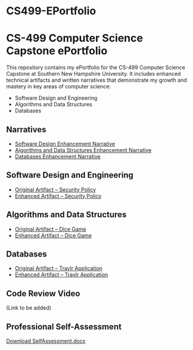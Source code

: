 # CS499-EPortfolio

# CS-499 Computer Science Capstone ePortfolio

This repository contains my ePortfolio for the CS-499 Computer Science Capstone at Southern New Hampshire University. It includes enhanced technical artifacts and written narratives that demonstrate my growth and mastery in key areas of computer science:

- Software Design and Engineering  
- Algorithms and Data Structures  
- Databases  

## Narratives

- [Software Design Enhancement Narrative](https://github.com/christopherisprogramming/CS499-EPortfolio/blob/main/narratives/SoftwareDesignEnhacmentNarrative.docx)  
- [Algorithms and Data Structures Enhancement Narrative](https://github.com/christopherisprogramming/CS499-EPortfolio/blob/main/narratives/AlgorithmDataEnhancementNarrative.docx)  
- [Databases Enhancement Narrative](https://github.com/christopherisprogramming/CS499-EPortfolio/blob/main/narratives/DatabasesEnhancementNarrative.docx)  

## Software Design and Engineering

- [Original Artifact – Security Policy](https://github.com/christopherisprogramming/CS499-EPortfolio/blob/main/artifacts/software-design/6-2%20Project%20One%20Security%20Policy.docx)  
- [Enhanced Artifact – Security Policy](https://github.com/christopherisprogramming/CS499-EPortfolio/blob/main/artifacts/software-design/6-2%20Project%20One%20Security%20Policy%20Enhanced.docx)  

## Algorithms and Data Structures

- [Original Artifact – Dice Game](https://github.com/christopherisprogramming/CS499-EPortfolio/blob/main/artifacts/algorithms-data/FinalProjectSubmission.zip)  
- [Enhanced Artifact – Dice Game](https://github.com/christopherisprogramming/CS499-EPortfolio/blob/main/artifacts/algorithms-data/7-1FinalProjectSubmissionDiceGameEnhanced.zip)  

## Databases

- [Original Artifact – Travlr Application](https://github.com/christopherisprogramming/CS499-EPortfolio/blob/main/artifacts/databases/TravlrFinalProject.zip)  
- [Enhanced Artifact – Travlr Application](https://github.com/christopherisprogramming/CS499-EPortfolio/blob/main/artifacts/databases/TravlrEnhanced.zip)  

## Code Review Video

(Link to be added)

## Professional Self-Assessment

[Download SelfAssessment.docx](https://github.com/christopherisprogramming/CS499-EPortfolio/blob/main/artifacts/SelfAssessment.docx)
